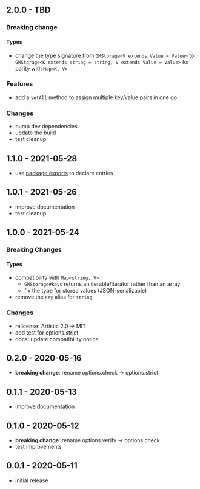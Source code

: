 ## 2.0.0 - TBD

### Breaking change

#### Types

- change the type signature from `GMStorage<V extends Value = Value>` to
  `GMStorage<K extends string = string, V extends Value = Value>` for parity
  with `Map<K, V>`

### Features

- add a `setAll` method to assign multiple key/value pairs in one go

### Changes

- bump dev dependencies
- update the build
- test cleanup

## 1.1.0 - 2021-05-28

- use [package.exports](https://nodejs.org/api/packages.html#packages_package_entry_points)
  to declare entries

## 1.0.1 - 2021-05-26

- improve documentation
- test cleanup

## 1.0.0 - 2021-05-24

### Breaking Changes

#### Types

- compatibility with `Map<string, V>`
  - `GMStorage#keys` returns an iterable/iterator rather than an array
  - fix the type for stored values (JSON-serializable)
- remove the `Key` alias for `string`

### Changes

- relicense: Artistic 2.0 -> MIT
- add test for options.strict
- docs: update compatibility notice

## 0.2.0 - 2020-05-16

- **breaking change**: rename options.check -> options.strict

## 0.1.1 - 2020-05-13

- improve documentation

## 0.1.0 - 2020-05-12

- **breaking change**: rename options.verify -> options.check
- test improvements

## 0.0.1 - 2020-05-11

- initial release
